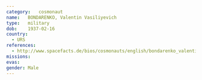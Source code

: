```yaml
---
category:	cosmonaut
name:	BONDARENKO, Valentin Vasiliyevich
type:	military
dob:	1937-02-16
country:
  - URS
references:
  - http://www.spacefacts.de/bios/cosmonauts/english/bondarenko_valentin.htm
missions:
evas:
gender:	Male
---
```

